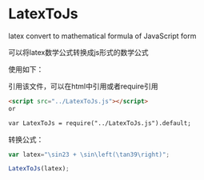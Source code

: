 # LatexToJs
latex convert to mathematical formula of JavaScript form

可以将latex数学公式转换成js形式的数学公式

使用如下：

引用该文件，可以在html中引用或者require引用
```html
<script src="../LatexToJs.js"></script>
or

var LatexToJs = require("../LatexToJs.js").default;
```

转换公式：
```javascript
var latex="\sin23 + \sin\left(\tan39\right)";

LatexToJs(latex);
```
